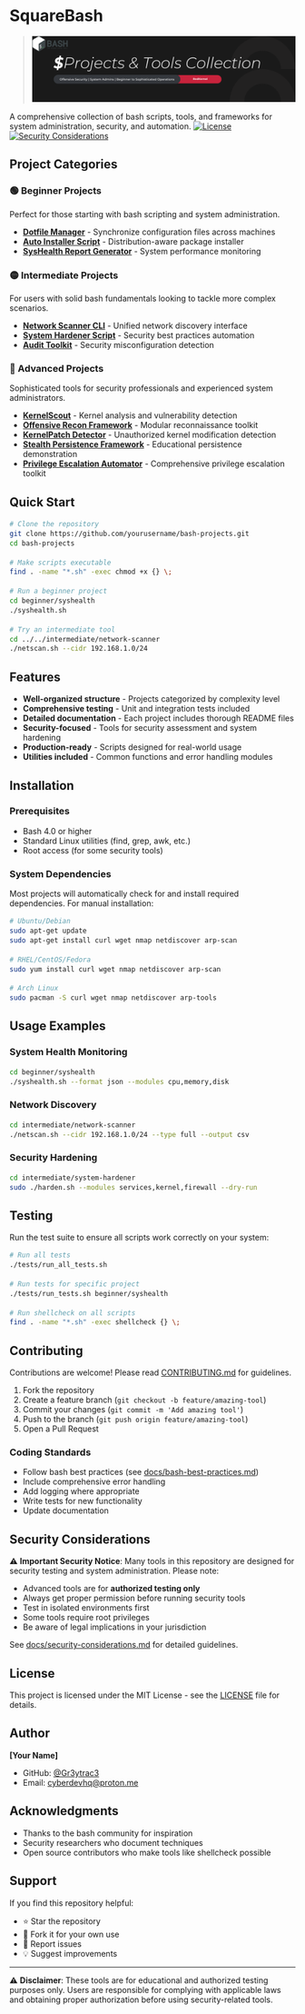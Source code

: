 # SquareBash
> ![SquareBash Mainframe](https://github.com/Gr3ytrac3/SquareBash/blob/18b520f89f5cdb3ee6d6de16220e9b2dde35797f/squarebashmainframe.png)

A comprehensive collection of bash scripts, tools, and frameworks for system administration, security, and automation.
[![License](https://img.shields.io/badge/license-MIT-9D00FF)](https://github.com/Gr3ytrac3/SquareBash/blob/f319893654018e75289e8defeaa3abf255e23d7a/LICENSE)
[![Security Considerations](https://img.shields.io/badge/Safe%20Usage-Research%20%26%20Education-blue)](https://github.com/Gr3ytrac3/SquareBash/blob/cb71d1039b377485f14a572c1df6ab7dfd1719e6/docs/security-considerations.md)

## Project Categories

### 🟢 Beginner Projects
Perfect for those starting with bash scripting and system administration.

- **[Dotfile Manager](beginner/dotfile-manager/)** - Synchronize configuration files across machines
- **[Auto Installer Script](beginner/auto-installer/)** - Distribution-aware package installer
- **[SysHealth Report Generator](beginner/syshealth/)** - System performance monitoring

### 🟡 Intermediate Projects
For users with solid bash fundamentals looking to tackle more complex scenarios.

- **[Network Scanner CLI](intermediate/network-scanner/)** - Unified network discovery interface
- **[System Hardener Script](intermediate/system-hardener/)** - Security best practices automation
- **[Audit Toolkit](intermediate/audit-toolkit/)** - Security misconfiguration detection

### 🔴 Advanced Projects
Sophisticated tools for security professionals and experienced system administrators.

- **[KernelScout](advanced/kernelscout/)** - Kernel analysis and vulnerability detection
- **[Offensive Recon Framework](advanced/offensive-recon-framework/)** - Modular reconnaissance toolkit
- **[KernelPatch Detector](advanced/kernelpatch-detector/)** - Unauthorized kernel modification detection
- **[Stealth Persistence Framework](advanced/stealth-persistence-framework/)** - Educational persistence demonstration
- **[Privilege Escalation Automator](advanced/privesc-automator/)** - Comprehensive privilege escalation toolkit

## Quick Start

```bash
# Clone the repository
git clone https://github.com/yourusername/bash-projects.git
cd bash-projects

# Make scripts executable
find . -name "*.sh" -exec chmod +x {} \;

# Run a beginner project
cd beginner/syshealth
./syshealth.sh

# Try an intermediate tool
cd ../../intermediate/network-scanner
./netscan.sh --cidr 192.168.1.0/24
```

## Features

-  **Well-organized structure** - Projects categorized by complexity level
-  **Comprehensive testing** - Unit and integration tests included
-  **Detailed documentation** - Each project includes thorough README files
-  **Security-focused** - Tools for security assessment and system hardening
-  **Production-ready** - Scripts designed for real-world usage
-  **Utilities included** - Common functions and error handling modules

## Installation

### Prerequisites

- Bash 4.0 or higher
- Standard Linux utilities (find, grep, awk, etc.)
- Root access (for some security tools)

### System Dependencies

Most projects will automatically check for and install required dependencies. For manual installation:

```bash
# Ubuntu/Debian
sudo apt-get update
sudo apt-get install curl wget nmap netdiscover arp-scan

# RHEL/CentOS/Fedora
sudo yum install curl wget nmap netdiscover arp-scan

# Arch Linux
sudo pacman -S curl wget nmap netdiscover arp-tools
```

## Usage Examples

### System Health Monitoring
```bash
cd beginner/syshealth
./syshealth.sh --format json --modules cpu,memory,disk
```

### Network Discovery
```bash
cd intermediate/network-scanner
./netscan.sh --cidr 192.168.1.0/24 --type full --output csv
```

### Security Hardening
```bash
cd intermediate/system-hardener
sudo ./harden.sh --modules services,kernel,firewall --dry-run
```

## Testing

Run the test suite to ensure all scripts work correctly on your system:

```bash
# Run all tests
./tests/run_all_tests.sh

# Run tests for specific project
./tests/run_tests.sh beginner/syshealth

# Run shellcheck on all scripts
find . -name "*.sh" -exec shellcheck {} \;
```

## Contributing

Contributions are welcome! Please read [CONTRIBUTING.md](CONTRIBUTING.md) for guidelines.

1. Fork the repository
2. Create a feature branch (`git checkout -b feature/amazing-tool`)
3. Commit your changes (`git commit -m 'Add amazing tool'`)
4. Push to the branch (`git push origin feature/amazing-tool`)
5. Open a Pull Request

### Coding Standards

- Follow bash best practices (see [docs/bash-best-practices.md](docs/bash-best-practices.md))
- Include comprehensive error handling
- Add logging where appropriate
- Write tests for new functionality
- Update documentation

## Security Considerations

⚠️ **Important Security Notice**: Many tools in this repository are designed for security testing and system administration. Please note:

- Advanced tools are for **authorized testing only**
- Always get proper permission before running security tools
- Test in isolated environments first
- Some tools require root privileges
- Be aware of legal implications in your jurisdiction

See [docs/security-considerations.md](docs/security-considerations.md) for detailed guidelines.

## License

This project is licensed under the MIT License - see the [LICENSE](https://github.com/Gr3ytrac3/SquareBash/blob/75ad0af7a5882992b6f6cb635afb545a50bb086f/LICENSE) file for details.

## Author

**[Your Name]**
- GitHub: [@Gr3ytrac3](https://github.com/Gr3ytrac3)
- Email: cyberdevhq@proton.me

## Acknowledgments

- Thanks to the bash community for inspiration
- Security researchers who document techniques
- Open source contributors who make tools like shellcheck possible

## Support

If you find this repository helpful:

- ⭐ Star the repository
- 🍴 Fork it for your own use
- 🐛 Report issues
- 💡 Suggest improvements

---

⚠️ **Disclaimer**: These tools are for educational and authorized testing purposes only. Users are responsible for complying with applicable laws and obtaining proper authorization before using security-related tools.
